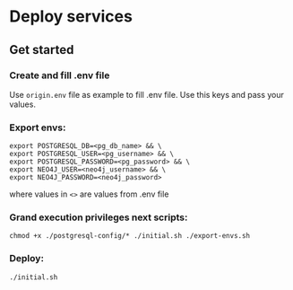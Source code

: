 # Deploy services



## Get started

### Create and fill .env file
Use `origin.env` file as example to fill .env file. Use this keys and pass your values.


### Export envs:

```shell
export POSTGRESQL_DB=<pg_db_name> && \
export POSTGRESQL_USER=<pg_username> && \
export POSTGRESQL_PASSWORD=<pg_password> && \
export NEO4J_USER=<neo4j_username> && \
export NEO4J_PASSWORD=<neo4j_password> 
```

where values in `<>` are values from .env file

### Grand execution privileges next scripts:
```shell
chmod +x ./postgresql-config/* ./initial.sh ./export-envs.sh
```

### Deploy:
```shell
./initial.sh
```